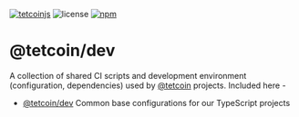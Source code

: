 [![tetcoinjs](https://img.shields.io/badge/tetcoinjs-orange?style=flat-square)](https://js.tetcoin.org)
![license](https://img.shields.io/badge/License-Apache%202.0-blue?logo=apache&style=flat-square)
[![npm](https://img.shields.io/npm/v/@tetcoin/dev?logo=npm&style=flat-square)](https://www.npmjs.com/package/@tetcoin/dev)

# @tetcoin/dev

A collection of shared CI scripts and development environment (configuration, dependencies) used by [@tetcoin](https://js.tetcoin.org) projects. Included here -

- [@tetcoin/dev](packages/dev/) Common base configurations for our TypeScript projects
